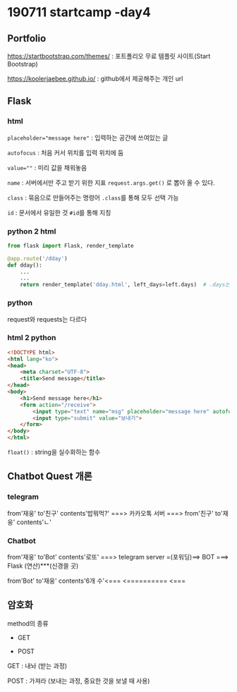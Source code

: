 # 190711 startcamp -day4

## Portfolio

https://startbootstrap.com/themes/ : 포트폴리오 무료 템플릿 사이트(Start Bootstrap)

https://koolerjaebee.github.io/ : github에서 제공해주는 개인 url



## Flask

### html

`placeholder="message here"` : 입력하는 공간에 쓰여있는 글

`autofocus` : 처음 커서 위치를 입력 위치에 둠

`value=""` : 미리 값을 채워놓음



`name` : 서버에서만 주고 받기 위한 지표 `request.args.get()` 로 뽑아 올 수 있다.

`class` : 묶음으로 만들어주는 명령어 `.class`를 통해 모두 선택 가능

`id` : 문서에서 유일한 것 `#id`를 통해 지칭

### python 2 html

```python
from flask import Flask, render_template

@app.route('/dday')
def dday():
    ...
    ...
    return render_template('dday.html', left_days=left.days)  # .days는 일 단위로 변환
```

### python

request와  requests는 다르다

### html 2 python

```html
<!DOCTYPE html>
<html lang="ko">
<head>
    <meta charset="UTF-8">
    <title>Send message</title>
</head>
<body>
    <h1>Send message here</h1>
    <form action="/receive">
        <input type="text" name="msg" placeholder="message here" autofocus>
        <input type="submit" value="보내기">
    </form>
</body>
</html>
```

`float()` : string을 실수화하는 함수



## Chatbot Quest 개론

### telegram

from'재웅' to'친구' contents'밥뭐먹?' ===> 카카오톡 서버 ===> from'친구' to'재웅' contents'ㄴ'

### Chatbot

from'재웅' to'Bot' contents'로또' ===> telegram server  =(포워딩)==> BOT ===> Flask (연산)***(신경쓸 곳)

from'Bot' to'재웅' contents'6개 수'<===                           <==========         <===



## 암호화

method의 종류

* GET

* POST

GET : 내놔 (받는 과정)

POST : 가져라 (보내는 과정, 중요한 것을 보낼 때 사용)






